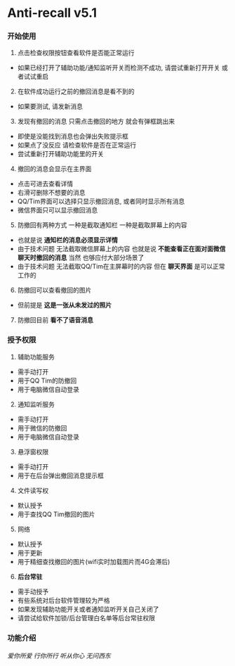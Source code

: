# Anti-recall v5.1

### 开始使用
1. 点击检查权限按钮查看软件是否能正常运行
  - 如果已经打开了辅助功能/通知监听开关而检测不成功, 请尝试重新打开开关 或者试试重启
2. 在软件成功运行之前的撤回消息是看不到的
  - 如果要测试, 请发新消息
3. 发现有撤回的消息 只需点击撤回的地方 就会有弹框跳出来
  - 即使是没能找到消息也会弹出失败提示框
  - 如果点了没反应 请检查软件是否在正常运行
  - 尝试重新打开辅助功能里的开关
4. 撤回的消息会显示在主界面
  - 点击可进去查看详情
  - 右滑可删除不想要的消息
  - QQ/Tim界面可以选择只显示撤回消息, 或者同时显示所有消息
  - 微信界面只可以显示撤回消息
5. 防撤回有两种方式 一种是截取通知栏 一种是截取屏幕上的内容
  - 也就是说 **通知栏的消息必须显示详情**
  - 由于技术问题 无法截取微信屏幕上的内容 也就是说 **不能查看正在面对面微信聊天时撤回的消息** 当然 也够应付大部分场景了
  - 由于技术问题 无法截取QQ/Tim在主屏幕时的内容 但在 **聊天界面** 是可以正常工作的
6. 防撤回可以查看撤回的图片
  - 但前提是 **这是一张从未发过的照片**
7. 防撤回目前 **看不了语音消息**

### 授予权限
1. 辅助功能服务
  - 需手动打开
  - 用于QQ Tim的防撤回
  - 用于电脑微信自动登录
2. 通知监听服务
  - 需手动打开
  - 用于微信的防撤回
  - 用于电脑微信自动登录
3. 悬浮窗权限
  - 需手动打开
  - 用于在后台弹出撤回消息提示框
4. 文件读写权
  - 默认授予
  - 用于查找QQ Tim撤回的图片
5. 网络
  - 默认授予
  - 用于更新
  - 用于精细查找撤回的图片(wifi实时加载图片而4G会滞后)
6. **后台常驻**
  - 需手动授予
  - 有些系统对后台软件管理较为严格
  - 如果发现辅助功能开关或者通知监听开关自己关闭了
  - 请尝试给软件加锁/后台管理白名单等后台常驻权限

### 功能介绍


###### 爱你所爱 行你所行 听从你心 无问西东
